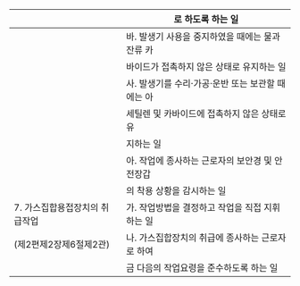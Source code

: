 |  | 로 하도록 하는 일 |
| --- | --- |
|  | 바. 발생기 사용을 중지하였을 때에는 물과 잔류 카 |
|  | 바이드가 접촉하지 않은 상태로 유지하는 일 |
|  | 사. 발생기를 수리·가공·운반 또는 보관할 때에는 아 |
|  | 세틸렌 및 카바이드에 접촉하지 않은 상태로 유 |
|  | 지하는 일 |
|  | 아. 작업에 종사하는 근로자의 보안경 및 안전장갑 |
|  | 의 착용 상황을 감시하는 일 |
| 7. 가스집합용접장치의 취급작업 | 가. 작업방법을 결정하고 작업을 직접 지휘하는 일 |
| (제2편제2장제6절제2관) | 나. 가스집합장치의 취급에 종사하는 근로자로 하여 |
|  | 금 다음의 작업요령을 준수하도록 하는 일 |